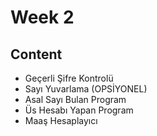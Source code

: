 # Week 2
## Content
- Geçerli Şifre Kontrolü
- Sayı Yuvarlama (OPSİYONEL)
- Asal Sayı Bulan Program
- Üs Hesabı Yapan Program
- Maaş Hesaplayıcı